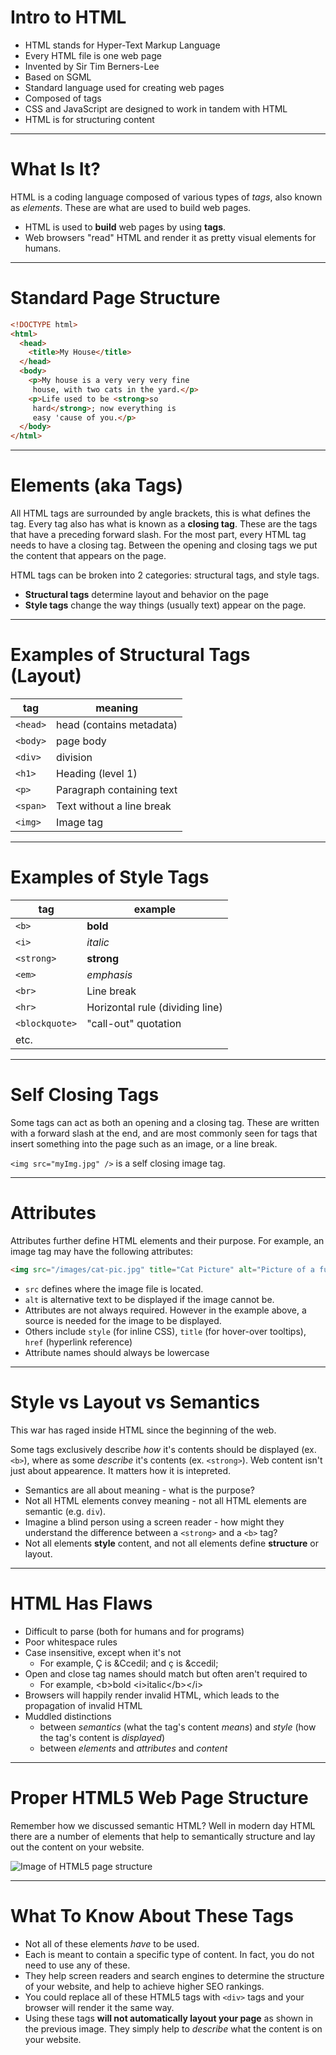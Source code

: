 # Intro to HTML

* HTML stands for Hyper-Text Markup Language
* Every HTML file is one web page
* Invented by Sir Tim Berners-Lee
* Based on SGML
* Standard language used for creating web pages
* Composed of tags
* CSS and JavaScript are designed to work in tandem with HTML
* HTML is for structuring content

---

# What Is It?

HTML is a coding language composed of various types of *tags*, also known as *elements*. These are what are used to build web pages.

* HTML is used to **build** web pages by using **tags**.
* Web browsers "read" HTML and render it as pretty visual elements for humans.

---

# Standard Page Structure

```html
<!DOCTYPE html>
<html>
  <head>
    <title>My House</title>
  </head>
  <body>
    <p>My house is a very very very fine
     house, with two cats in the yard.</p>
    <p>Life used to be <strong>so
     hard</strong>; now everything is
     easy 'cause of you.</p>
  </body>
</html>
```

---

# Elements (aka Tags)

All HTML tags are surrounded by angle brackets, this is what defines the tag. Every tag also has what is known as a **closing tag**. These are the tags that have a preceding forward slash. For the most part, every HTML tag needs to have a closing tag. Between the opening and closing tags we put the content that appears on the page.

HTML tags can be broken into 2 categories: structural tags, and style tags. 
* **Structural tags** determine layout and behavior on the page
* **Style tags** change the way things (usually text) appear on the page.

---

# Examples of Structural Tags (Layout)

| tag      | meaning                   |
|----------|---------------------------|
| `<head>`  | head (contains metadata)  |
| `<body>`  | page body                 |
| `<div>`   | division                  |
| `<h1>`    | Heading (level 1)         |
| `<p>`     | Paragraph containing text |
| `<span>`  | Text without a line break |
| `<img>`   | Image tag                 |

---

# Examples of Style Tags

| tag                  | example                         |
|----------------------|---------------------------------|
| `<b>`                 | <b>bold</b>                     |
| `<i>`                 | <i>italic</i>                   |
| `<strong>`            | <strong>strong</strong>         |
| `<em>`                | <em>emphasis</em>               |
| `<br>`                | Line break                      |
| `<hr>`                | Horizontal rule (dividing line) |
| `<blockquote>`        | "call-out" quotation            |
| etc.                 |                                 |

---

# Self Closing Tags

Some tags can act as both an opening and a closing tag. These are written with a forward slash at the end, and are most commonly seen for tags that insert something into the page such as an image, or a line break.

`<img src="myImg.jpg" />` is a self closing image tag.

---

# Attributes

Attributes further define HTML elements and their purpose. For example, an image tag may have the following attributes:

```html
<img src="/images/cat-pic.jpg" title="Cat Picture" alt="Picture of a fuzzy cat">
```

* `src` defines where the image file is located.
* `alt` is alternative text to be displayed if the image cannot be.
* Attributes are not always required. However in the example above, a source is needed for the image to be displayed.
* Others include `style` (for inline CSS), `title` (for hover-over tooltips), `href` (hyperlink reference)
* Attribute names should always be lowercase

---

# Style vs Layout vs Semantics

This war has raged inside HTML since the beginning of the web.

Some tags exclusively describe _how_ it's contents should be displayed (ex. `<b>`), where as some _describe_ it's contents (ex. `<strong>`). Web content isn't just about appearence. It matters how it is intepreted.

* Semantics are all about meaning - what is the purpose?
* Not all HTML elements convey meaning - not all HTML elements are semantic (e.g. `div`).
* Imagine a blind person using a screen reader - how might they understand the difference between a `<strong>` and a `<b>` tag?
* Not all elements **style** content, and not all elements define **structure** or layout.

---

# HTML Has Flaws

* Difficult to parse (both for humans and for programs)
* Poor whitespace rules
* Case insensitive, except when it's not
  * For example, Ç is &amp;Ccedil; and ç is &amp;ccedil;
* Open and close tag names should match but often aren't required to
  * For example, &lt;b>bold &lt;i>italic&lt;/b>&lt;/i>
* Browsers will happily render invalid HTML, which leads to the propagation of invalid HTML
* Muddled distinctions
  * between *semantics* (what the tag's content *means*) and *style* (how the tag's content is *displayed*)
  * between *elements* and *attributes* and *content*

---

# Proper HTML5 Web Page Structure

Remember how we discussed semantic HTML? Well in modern day HTML there are a number of elements that help to semantically structure and lay out the content on your website.

![Image of HTML5 page structure](https://i.pinimg.com/originals/46/e2/1c/46e21c46e7001fca6554cd45562268fa.jpg "HTML Page Structure")

---

# What To Know About These Tags

* Not all of these elements *have* to be used. 
* Each is meant to contain a specific type of content. In fact, you do not need to use any of these.
* They help screen readers and search engines to determine the structure of your website, and help to achieve higher SEO rankings.
* You could replace all of these HTML5 tags with `<div>` tags and your browser will render it the same way.
* Using these tags **will not automatically layout your page** as shown in the previous image. They simply help to *describe* what the content is on your website.

